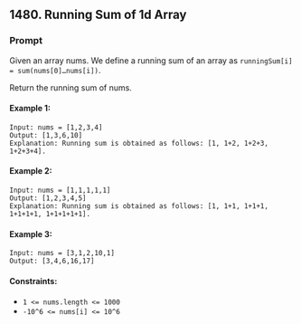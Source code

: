 ## 1480. Running Sum of 1d Array

### Prompt

Given an array nums. We define a running sum of an array as `runningSum[i] = sum(nums[0]…nums[i])`.

Return the running sum of nums.

#### Example 1:

    
    Input: nums = [1,2,3,4]
    Output: [1,3,6,10]
    Explanation: Running sum is obtained as follows: [1, 1+2, 1+2+3, 1+2+3+4].
    

#### Example 2:

    
    Input: nums = [1,1,1,1,1]
    Output: [1,2,3,4,5]
    Explanation: Running sum is obtained as follows: [1, 1+1, 1+1+1, 1+1+1+1, 1+1+1+1+1].
    

#### Example 3:

    
    Input: nums = [3,1,2,10,1]
    Output: [3,4,6,16,17]
    

#### Constraints:

* `1 <= nums.length <= 1000`
* `-10^6 <= nums[i] <= 10^6`

